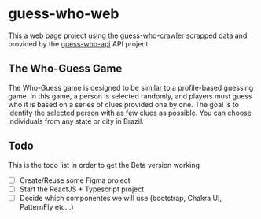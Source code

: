 # guess-who-web

This a web page project using the [guess-who-crawler](https://github.com/pedro-hos/guess-who-crawler) scrapped data and provided by the [guess-who-api](https://github.com/pedro-hos/guess-who-api) API project.

## The Who-Guess Game
The Who-Guess game is designed to be similar to a profile-based guessing game. In this game, a person is selected randomly, and players must guess who it is based on a series of clues provided one by one. The goal is to identify the selected person with as few clues as possible. You can choose individuals from any state or city in Brazil.

## Todo
This is the todo list in order to get the Beta version working

- [ ] Create/Reuse some Figma project 
- [ ] Start the ReactJS + Typescript project
- [ ] Decide which componentes we will use (bootstrap, Chakra UI, PatternFly etc...)
